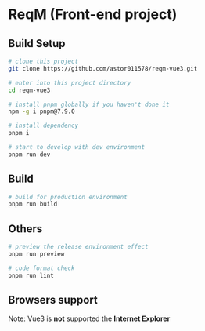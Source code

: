 # ReqM (Front-end project)


## Build Setup

```bash
# clone this project
git clone https://github.com/astor011578/reqm-vue3.git

# enter into this project directory
cd reqm-vue3

# install pnpm globally if you haven't done it
npm -g i pnpm@7.9.0

# install dependency
pnpm i

# start to develop with dev environment
pnpm run dev
```


## Build

```bash
# build for production environment
pnpm run build
```


## Others

```bash
# preview the release environment effect
pnpm run preview

# code format check
pnpm run lint
```


## Browsers support

Note: Vue3 is **not** supported the **Internet Explorer**
